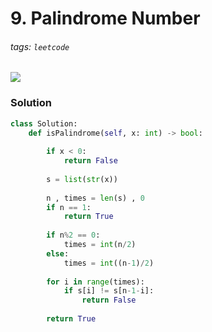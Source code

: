 # 9. Palindrome Number
###### tags: `leetcode`
![](https://i.imgur.com/52tEyfp.png)

### Solution


```python
class Solution:
    def isPalindrome(self, x: int) -> bool:
        
        if x < 0:
            return False
        
        s = list(str(x))
        
        n , times = len(s) , 0
        if n == 1:
            return True
        
        if n%2 == 0:
            times = int(n/2)
        else:
            times = int((n-1)/2)
          
        for i in range(times):
            if s[i] != s[n-1-i]:
                return False
        
        return True
        
```